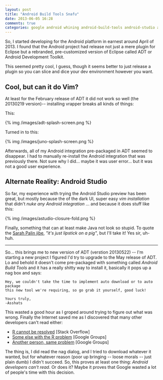 ```yaml
---
layout: post
title: "Android Build Tools Snafu"
date: 2013-06-05 16:28
comments: true
categories: google android whining android-build-tools android-studio android-development-toolkit adt
---
```


So, I started developing for the Android platform in earnest around April of
2013.  I found that the Android project had release not just a mere plugin for
Eclipse but a rebranded, pre-customized version of Eclipse called ADT or
Android Development Toolkit.

This seemed pretty cool, I guess, though it seems better to just release a
plugin so you can slice and dice your dev environment however you want.

## Cool, but can it do Vim?

At least for the February release of ADT it did not work so well (the 20130219
version)-- installing vrapper breaks all kinds of things:

This:

{% img /images/adt-splash-screen.png %}

Turned in to this:

{% img /images/juno-splash-screen.png %}

Afterwards, all of my Android integration pre-packaged in ADT seemed to
disappear.  I had to manually re-install the Android integration that was
previously there.  Not sure why I did... maybe it was user error... but it was
not a good user experience.

## Alternate Reality: Android Studio

So far, my experience with trying the Android Studio preview has been great,
but mostly because the of the dark UI, super easy *vim installation* that didn't
*nuke any Android integration* ... and because it does stuff like this:

{% img /images/astudio-closure-fold.png %}

Finally, something that can at least make Java not look so stupid.  To quote
the [Sarah Palin jibe][jibe], *"it's just lipstick on a pig"*, but I'll take
it!  Yes sir, uh-huh.

[jibe]: http://www.cnn.com/2008/POLITICS/09/10/campaign.lipstick/

---

So... this brings me to new version of ADT (verstion 20130522) -- I'm starting
a new project I figured I'd try to upgrade to the May release of ADT.  Lo and
behold it doesn't come pre-packaged with something called *Android Build Tools*
and it has a really shitty way to install it, basically it pops up a nag box
and says:

```
Hey, we couldn't take the time to implement auto download or to auto package
this new tool we're requiring, so go grab it yourself, good luck!

Yours truly,
-Asshats
```

This wasted a good hour as I groped around trying to figure out what was wrong.
Finally the Internet saved me as I discovered that many other developers can't
read either:

- [R cannot be resolved][R1] [Stack Overflow]
- [Some else with the R problem][R2] [Google Groups]
- [Another person, same problem][R3] [Google Groups]

[R1]: http://stackoverflow.com/questions/885009/r-cannot-be-resolved-android-error
[R2]: https://groups.google.com/forum/?fromgroups#!topic/android-developers/rCaeT3qckoE
[R3]: https://groups.google.com/forum/?fromgroups=#!topic/adt-dev/epOfZbKPFdk

The thing is, I did read the nag dialog, and I tried to download whatever it
wanted, but for whatever reason (poor up bringing -- loose morals -- just plain
dumb) I didn't succeed.  So, this proves at least one thing: *Android
developers can't read*.  Or does it?  Maybe it proves that Google wasted a lot
of people's time with this decision.

<!-- vim: spell
-->

